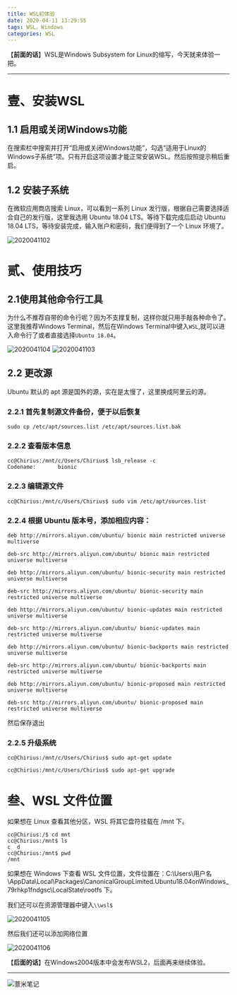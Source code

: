 ```yaml
---
title: WSL初体验
date: 2020-04-11 13:29:55
tags: WSL，Windows
categories: WSL
---
```


【**前面的话**】WSL是Windows Subsystem for Linux的缩写，今天就来体验一把。

---

# 壹、安装WSL

## 1.1 启用或关闭Windows功能

在搜索栏中搜索并打开“启用或关闭Windows功能”，勾选“适用于Linux的Windows子系统”项。只有开启这项设置才能正常安装WSL。然后按照提示稍后重启。

## 1.2 安装子系统

在微软应用商店搜索 Linux，可以看到一系列 Linux 发行版，根据自己需要选择适合自己的发行版，这里我选用 Ubuntu 18.04 LTS。等待下载完成后启动 Ubuntu 18.04 LTS，等待安装完成，输入账户和密码，我们便得到了一个 Linux 环境了。

![2020041102](https://image.eelve.com/eblog/2020041102-b3495d5d24fa4514b2e5293ded3cd61e.png)


# 贰、使用技巧

## 2.1使用其他命令行工具

为什么不推荐自带的命令行呢？因为不支撑复制，这样你就只用手敲各种命令了。这里我推荐Windows Terminal，然后在Windows Terminal中键入`WSL`,就可以进入命令行了或者直接选择`Ubuntu 18.04`。

![2020041104](https://image.eelve.com/eblog/2020041104-617b46212475414ba2a4fd754bb395a8.png)
![2020041103](https://image.eelve.com/eblog/2020041103-dd423936b8d348039cac18e3dd41db08.png)

## 2.2 更改源

Ubuntu 默认的 apt 源是国外的源，实在是太慢了，这里换成阿里云的源。

### 2.2.1 首先复制源文件备份，便于以后恢复

```shell script
sudo cp /etc/apt/sources.list /etc/apt/sources.list.bak
```

### 2.2.2 查看版本信息

```shell script
cc@Chirius:/mnt/c/Users/Chirius$ lsb_release -c
Codename:       bionic
```

### 2.2.3 编辑源文件

```shell script
cc@Chirius:/mnt/c/Users/Chirius$ sudo vim /etc/apt/sources.list
```

### 2.2.4 根据 Ubuntu 版本号，添加相应内容：

```shell script
deb http://mirrors.aliyun.com/ubuntu/ bionic main restricted universe multiverse

deb-src http://mirrors.aliyun.com/ubuntu/ bionic main restricted universe multiverse

deb http://mirrors.aliyun.com/ubuntu/ bionic-security main restricted universe multiverse

deb-src http://mirrors.aliyun.com/ubuntu/ bionic-security main restricted universe multiverse

deb http://mirrors.aliyun.com/ubuntu/ bionic-updates main restricted universe multiverse

deb-src http://mirrors.aliyun.com/ubuntu/ bionic-updates main restricted universe multiverse

deb http://mirrors.aliyun.com/ubuntu/ bionic-backports main restricted universe multiverse

deb-src http://mirrors.aliyun.com/ubuntu/ bionic-backports main restricted universe multiverse

deb http://mirrors.aliyun.com/ubuntu/ bionic-proposed main restricted universe multiverse

deb-src http://mirrors.aliyun.com/ubuntu/ bionic-proposed main restricted universe multiverse
```

然后保存退出

### 2.2.5 升级系统

```shell script
cc@Chirius:/mnt/c/Users/Chirius$ sudo apt-get update
```

```shell script
cc@Chirius:/mnt/c/Users/Chirius$ sudo apt-get upgrade
```

# 叁、WSL 文件位置

如果想在 Linux 查看其他分区，WSL 将其它盘符挂载在 /mnt 下。

```shell script
cc@Chirius:/$ cd mnt
cc@Chirius:/mnt$ ls
c  d
cc@Chirius:/mnt$ pwd
/mnt
```

如果想在 Windows 下查看 WSL 文件位置，文件位置在：C:\Users\用户名\AppData\Local\Packages\CanonicalGroupLimited.Ubuntu18.04onWindows_79rhkp1fndgsc\LocalState\rootfs 下。

我们还可以在资源管理器中键入`\\wsl$`

![2020041105](https://image.eelve.com/eblog/2020041105-c34cdd30c9b24c6e879114f45880091b.png)

然后我们还可以添加网络位置

![2020041106](https://image.eelve.com/eblog/2020041106-564ce889eb8843fe8687d63a2f81fece.png)

【**后面的话**】在Windows2004版本中会发布WSL2，后面再来继续体验。

---

![薏米笔记](https://image.eelve.com/eblog/eblog-b269767ff45b4e01a1c380e38898c1c0.png)
